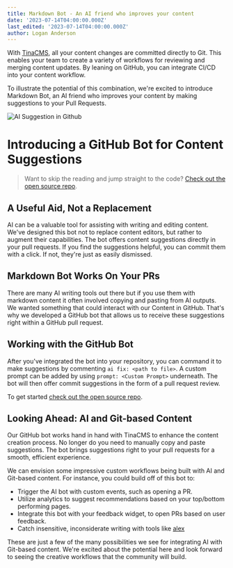 ```yaml
---
title: Markdown Bot - An AI friend who improves your content
date: '2023-07-14T04:00:00.000Z'
last_edited: '2023-07-14T04:00:00.000Z'
author: Logan Anderson
---
```


With [TinaCMS](https://tina.io), all your content changes are committed directly to Git. This enables your team to create a variety of workflows for reviewing and merging content updates. By leaning on GitHub, you can integrate CI/CD into your content workflow.

To illustrate the potential of this combination, we're excited to introduce Markdown Bot, an AI friend who improves your content by making suggestions to your Pull Requests.

![AI Suggestion in Github](http://res.cloudinary.com/forestry-demo/image/upload/v1688483462/blog-media/supercharge-markdown-blog/Screenshot_2023-07-04_at_11.03.24_AM_bfqnld.png 'AI Suggestion in Github')

# Introducing a GitHub Bot for Content Suggestions

<Youtube embedSrc="https://www.youtube.com/embed/3SkumYmH8nc" />

> Want to skip the reading and jump straight to the code? [Check out the open source repo](https://github.com/tinacms/ai-content).

## A Useful Aid, Not a Replacement

AI can be a valuable tool for assisting with writing and editing content. We've designed this bot not to replace content editors, but rather to augment their capabilities. The bot offers content suggestions directly in your pull requests. If you find the suggestions helpful, you can commit them with a click. If not, they're just as easily dismissed.

## Markdown Bot Works On Your PRs

There are many AI writing tools out there but if you use them with markdown content it often involved copying and pasting from AI outputs. We wanted something that could interact with our Content in GitHub. That's why we developed a GitHub bot that allows us to receive these suggestions right within a GitHub pull request.

## Working with the GitHub Bot

After you've integrated the bot into your repository, you can command it to make suggestions by commenting `ai fix: <path to file>`. A custom prompt can be added by using `prompt: <Custom Prompt>` underneath. The bot will then offer commit suggestions in the form of a pull request review.

To get started [check out the open source repo](https://github.com/tinacms/ai-content 'AI Content Github repo').

## Looking Ahead: AI and Git-based Content

Our GitHub bot works hand in hand with TinaCMS to enhance the content creation process. No longer do you need to manually copy and paste suggestions. The bot brings suggestions right to your pull requests for a smooth, efficient experience.

We can envision some impressive custom workflows being built with AI and Git-based content. For instance, you could build off of this bot to:

- Trigger the AI bot with custom events, such as opening a PR.
- Utilize analytics to suggest recommendations based on your top/bottom performing pages.
- Integrate this bot with your feedback widget, to open PRs based on user feedback.
- Catch insensitive, inconsiderate writing with tools like [alex](https://github.com/get-alex/alex)

These are just a few of the many possibilities we see for integrating AI with Git-based content. We're excited about the potential here and look forward to seeing the creative workflows that the community will build.
